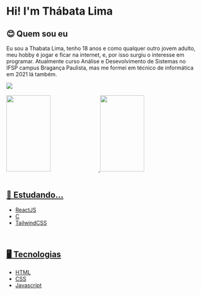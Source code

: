 # Hi! I'm Thábata Lima

<div>
<h2><b>😊 Quem sou eu</b></h2>
<p> Eu sou a Thabata Lima, tenho 18 anos e como qualquer outro jovem adulto, meu hobby é jogar e ficar na internet, e, por isso surgiu o interesse em programar.
Atualmente curso Análise e Desevolvimento de Sistemas no IFSP campus Bragança Paulista, mas me formei em técnico de informática em 2021 lá também.
</p>

<img src="https://user-images.githubusercontent.com/64754404/197410535-9ebfb907-95a0-4d72-a683-ecadd138f1b4.png">
</div>

<br>

<div>
  <a href="https://github.com/St4rThabs">
  <img height="200em" width="48%" src="https://github-readme-stats.vercel.app/api?username=St4rThabs&theme=monokai&show_icons=true">
  <img height="200em" width="48%" src="https://github-readme-stats.vercel.app/api/top-langs/?username=St4rThabs&layout=compact&theme=monokai">
</div>

<br>

## 🤯 Estudando...

* ReactJS
* C
* TailwindCSS

<br>

## 🖥️ Tecnologias
* HTML
* CSS
* Javascript


